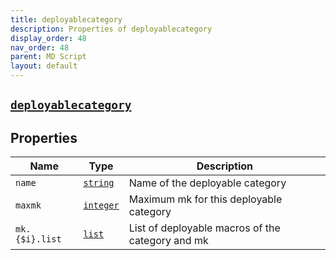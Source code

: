 ```yaml
---
title: deployablecategory
description: Properties of deployablecategory
display_order: 48
nav_order: 48
parent: MD Script
layout: default
---
```


##  [`deployablecategory`](./deployablecategory.html) 


## Properties

| Name | Type | Description |
|------|------|-------------|
| `name` | [`string`](./string.html) | Name of the deployable category |
| `maxmk` | [`integer`](./integer.html) | Maximum mk for this deployable category |
| `mk.{$i}.list` | [`list`](./list.html) | List of deployable macros of the category and mk |



